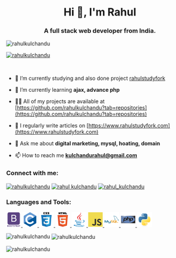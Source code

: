 <h1 align="center">Hi 👋, I'm Rahul</h1>
<h3 align="center">A full stack web developer from India.</h3>

<p align="left"> <img src="https://komarev.com/ghpvc/?username=rahulkulchandu&label=Profile%20views&color=0e75b6&style=flat" alt="rahulkulchandu" /> </p>

<p align="left"> <a href="https://github.com/ryo-ma/github-profile-trophy"><img src="https://github-profile-trophy.vercel.app/?username=rahulkulchandu" alt="rahulkulchandu" /></a> </p>

<p align="left"> <a href="https://twitter.com/" target="blank"><img src="https://img.shields.io/twitter/follow/?logo=twitter&style=for-the-badge" alt="" /></a> </p>

- 🔭 I’m currently studying and also done project [rahulstudyfork](https://www.rahulstudyfork.com)

- 🌱 I’m currently learning **ajax, advance php**

- 👨‍💻 All of my projects are available at [https://github.com/rahulkulchandu?tab=repositories](https://github.com/rahulkulchandu?tab=repositories)

- 📝 I regularly write articles on [https://www.rahulstudyfork.com](https://www.rahulstudyfork.com)

- 💬 Ask me about **digital marketing, mysql, hoating, domain**

- 📫 How to reach me **kulchandurahul@gmail.com**

<h3 align="left">Connect with me:</h3>
<p align="left">
<a href="https://linkedin.com/in/rahulkulchandu" target="blank"><img align="center" src="https://raw.githubusercontent.com/rahuldkjain/github-profile-readme-generator/master/src/images/icons/Social/linked-in-alt.svg" alt="rahulkulchandu" height="30" width="40" /></a>
<a href="https://fb.com/Rahul Kulchandu" target="blank"><img align="center" src="https://raw.githubusercontent.com/rahuldkjain/github-profile-readme-generator/master/src/images/icons/Social/facebook.svg" alt="rahul kulchandu" height="30" width="40" /></a>
<a href="https://instagram.com/rahul_kulchandu_" target="blank"><img align="center" src="https://raw.githubusercontent.com/rahuldkjain/github-profile-readme-generator/master/src/images/icons/Social/instagram.svg" alt="rahul_kulchandu" height="30" width="40" /></a>
</p>

<h3 align="left">Languages and Tools:</h3>
<p align="left"> <a href="https://getbootstrap.com" target="_blank" rel="noreferrer"> <img src="https://raw.githubusercontent.com/devicons/devicon/master/icons/bootstrap/bootstrap-plain-wordmark.svg" alt="bootstrap" width="40" height="40"/> </a> <a href="https://www.cprogramming.com/" target="_blank" rel="noreferrer"> <img src="https://raw.githubusercontent.com/devicons/devicon/master/icons/c/c-original.svg" alt="c" width="40" height="40"/> </a> <a href="https://www.w3schools.com/css/" target="_blank" rel="noreferrer"> <img src="https://raw.githubusercontent.com/devicons/devicon/master/icons/css3/css3-original-wordmark.svg" alt="css3" width="40" height="40"/> </a> <a href="https://www.w3.org/html/" target="_blank" rel="noreferrer"> <img src="https://raw.githubusercontent.com/devicons/devicon/master/icons/html5/html5-original-wordmark.svg" alt="html5" width="40" height="40"/> </a> <a href="https://www.java.com" target="_blank" rel="noreferrer"> <img src="https://raw.githubusercontent.com/devicons/devicon/master/icons/java/java-original.svg" alt="java" width="40" height="40"/> </a> <a href="https://developer.mozilla.org/en-US/docs/Web/JavaScript" target="_blank" rel="noreferrer"> <img src="https://raw.githubusercontent.com/devicons/devicon/master/icons/javascript/javascript-original.svg" alt="javascript" width="40" height="40"/> </a> <a href="https://www.mysql.com/" target="_blank" rel="noreferrer"> <img src="https://raw.githubusercontent.com/devicons/devicon/master/icons/mysql/mysql-original-wordmark.svg" alt="mysql" width="40" height="40"/> </a> <a href="https://www.php.net" target="_blank" rel="noreferrer"> <img src="https://raw.githubusercontent.com/devicons/devicon/master/icons/php/php-original.svg" alt="php" width="40" height="40"/> </a> <a href="https://www.python.org" target="_blank" rel="noreferrer"> <img src="https://raw.githubusercontent.com/devicons/devicon/master/icons/python/python-original.svg" alt="python" width="40" height="40"/> </a> </p>

<p><img align="left" src="https://github-readme-stats.vercel.app/api/top-langs?username=rahulkulchandu&show_icons=true&locale=en&layout=compact" alt="rahulkulchandu" /></p>

<p>&nbsp;<img align="center" src="https://github-readme-stats.vercel.app/api?username=rahulkulchandu&show_icons=true&locale=en" alt="rahulkulchandu" /></p>

<p><img align="center" src="https://github-readme-streak-stats.herokuapp.com/?user=rahulkulchandu&" alt="rahulkulchandu" /></p>















